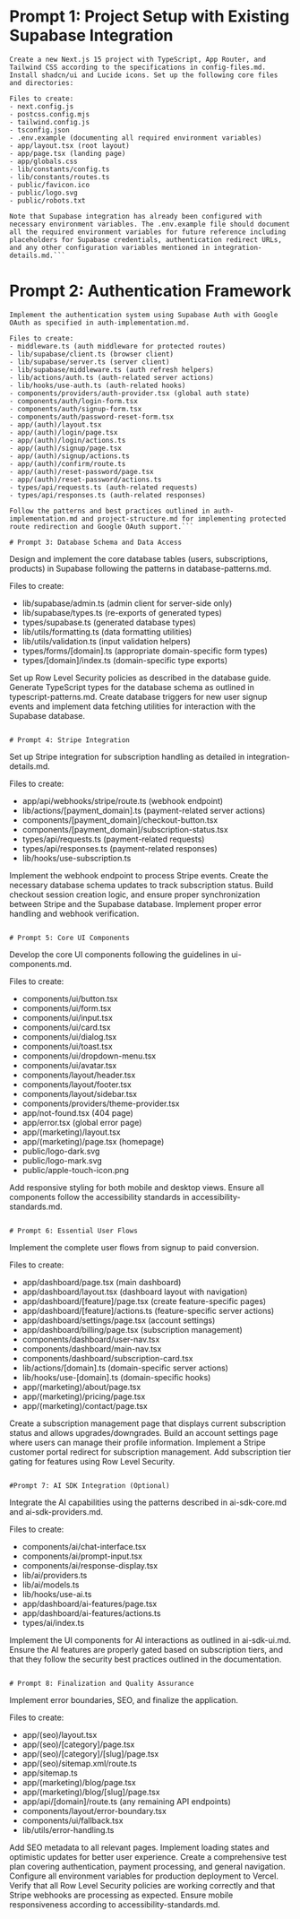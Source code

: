 # Prompt 1: Project Setup with Existing Supabase Integration
```
Create a new Next.js 15 project with TypeScript, App Router, and Tailwind CSS according to the specifications in config-files.md. Install shadcn/ui and Lucide icons. Set up the following core files and directories:

Files to create:
- next.config.js
- postcss.config.mjs
- tailwind.config.js
- tsconfig.json
- .env.example (documenting all required environment variables)
- app/layout.tsx (root layout)
- app/page.tsx (landing page)
- app/globals.css
- lib/constants/config.ts
- lib/constants/routes.ts
- public/favicon.ico
- public/logo.svg
- public/robots.txt

Note that Supabase integration has already been configured with necessary environment variables. The .env.example file should document all the required environment variables for future reference including placeholders for Supabase credentials, authentication redirect URLs, and any other configuration variables mentioned in integration-details.md.```
```

# Prompt 2: Authentication Framework

```
Implement the authentication system using Supabase Auth with Google OAuth as specified in auth-implementation.md.

Files to create:
- middleware.ts (auth middleware for protected routes)
- lib/supabase/client.ts (browser client)
- lib/supabase/server.ts (server client)
- lib/supabase/middleware.ts (auth refresh helpers)
- lib/actions/auth.ts (auth-related server actions)
- lib/hooks/use-auth.ts (auth-related hooks)
- components/providers/auth-provider.tsx (global auth state)
- components/auth/login-form.tsx
- components/auth/signup-form.tsx
- components/auth/password-reset-form.tsx
- app/(auth)/layout.tsx
- app/(auth)/login/page.tsx
- app/(auth)/login/actions.ts
- app/(auth)/signup/page.tsx
- app/(auth)/signup/actions.ts
- app/(auth)/confirm/route.ts
- app/(auth)/reset-password/page.tsx
- app/(auth)/reset-password/actions.ts
- types/api/requests.ts (auth-related requests)
- types/api/responses.ts (auth-related responses)

Follow the patterns and best practices outlined in auth-implementation.md and project-structure.md for implementing protected route redirection and Google OAuth support.```

# Prompt 3: Database Schema and Data Access

```
Design and implement the core database tables (users, subscriptions, products) in Supabase following the patterns in database-patterns.md.

Files to create:
- lib/supabase/admin.ts (admin client for server-side only)
- lib/supabase/types.ts (re-exports of generated types)
- types/supabase.ts (generated database types)
- lib/utils/formatting.ts (data formatting utilities)
- lib/utils/validation.ts (input validation helpers)
- types/forms/[domain].ts (appropriate domain-specific form types)
- types/[domain]/index.ts (domain-specific type exports)

Set up Row Level Security policies as described in the database guide. Generate TypeScript types for the database schema as outlined in typescript-patterns.md. Create database triggers for new user signup events and implement data fetching utilities for interaction with the Supabase database.
```

# Prompt 4: Stripe Integration

```
Set up Stripe integration for subscription handling as detailed in integration-details.md.

Files to create:
- app/api/webhooks/stripe/route.ts (webhook endpoint)
- lib/actions/[payment_domain].ts (payment-related server actions)
- components/[payment_domain]/checkout-button.tsx
- components/[payment_domain]/subscription-status.tsx
- types/api/requests.ts (payment-related requests)
- types/api/responses.ts (payment-related responses)
- lib/hooks/use-subscription.ts

Implement the webhook endpoint to process Stripe events. Create the necessary database schema updates to track subscription status. Build checkout session creation logic, and ensure proper synchronization between Stripe and the Supabase database. Implement proper error handling and webhook verification.
```

# Prompt 5: Core UI Components

```
Develop the core UI components following the guidelines in ui-components.md.

Files to create:
- components/ui/button.tsx
- components/ui/form.tsx
- components/ui/input.tsx
- components/ui/card.tsx
- components/ui/dialog.tsx
- components/ui/toast.tsx
- components/ui/dropdown-menu.tsx
- components/ui/avatar.tsx
- components/layout/header.tsx
- components/layout/footer.tsx
- components/layout/sidebar.tsx
- components/providers/theme-provider.tsx
- app/not-found.tsx (404 page)
- app/error.tsx (global error page)
- app/(marketing)/layout.tsx
- app/(marketing)/page.tsx (homepage)
- public/logo-dark.svg
- public/logo-mark.svg
- public/apple-touch-icon.png

Add responsive styling for both mobile and desktop views. Ensure all components follow the accessibility standards in accessibility-standards.md.
```

# Prompt 6: Essential User Flows

```
Implement the complete user flows from signup to paid conversion.

Files to create:
- app/dashboard/page.tsx (main dashboard)
- app/dashboard/layout.tsx (dashboard layout with navigation)
- app/dashboard/[feature]/page.tsx (create feature-specific pages)
- app/dashboard/[feature]/actions.ts (feature-specific server actions)
- app/dashboard/settings/page.tsx (account settings)
- app/dashboard/billing/page.tsx (subscription management)
- components/dashboard/user-nav.tsx
- components/dashboard/main-nav.tsx
- components/dashboard/subscription-card.tsx
- lib/actions/[domain].ts (domain-specific server actions)
- lib/hooks/use-[domain].ts (domain-specific hooks)
- app/(marketing)/about/page.tsx
- app/(marketing)/pricing/page.tsx
- app/(marketing)/contact/page.tsx

Create a subscription management page that displays current subscription status and allows upgrades/downgrades. Build an account settings page where users can manage their profile information. Implement a Stripe customer portal redirect for subscription management. Add subscription tier gating for features using Row Level Security.
```

#Prompt 7: AI SDK Integration (Optional)

```
Integrate the AI capabilities using the patterns described in ai-sdk-core.md and ai-sdk-providers.md.

Files to create:
- components/ai/chat-interface.tsx
- components/ai/prompt-input.tsx
- components/ai/response-display.tsx
- lib/ai/providers.ts
- lib/ai/models.ts
- lib/hooks/use-ai.ts
- app/dashboard/ai-features/page.tsx
- app/dashboard/ai-features/actions.ts
- types/ai/index.ts

Implement the UI components for AI interactions as outlined in ai-sdk-ui.md. Ensure the AI features are properly gated based on subscription tiers, and that they follow the security best practices outlined in the documentation.
```

# Prompt 8: Finalization and Quality Assurance

```
Implement error boundaries, SEO, and finalize the application.

Files to create:
- app/(seo)/layout.tsx
- app/(seo)/[category]/page.tsx
- app/(seo)/[category]/[slug]/page.tsx
- app/(seo)/sitemap.xml/route.ts
- app/sitemap.ts
- app/(marketing)/blog/page.tsx
- app/(marketing)/blog/[slug]/page.tsx
- app/api/[domain]/route.ts (any remaining API endpoints)
- components/layout/error-boundary.tsx
- components/ui/fallback.tsx
- lib/utils/error-handling.ts

Add SEO metadata to all relevant pages. Implement loading states and optimistic updates for better user experience. Create a comprehensive test plan covering authentication, payment processing, and general navigation. Configure all environment variables for production deployment to Vercel. Verify that all Row Level Security policies are working correctly and that Stripe webhooks are processing as expected. Ensure mobile responsiveness according to accessibility-standards.md.
```